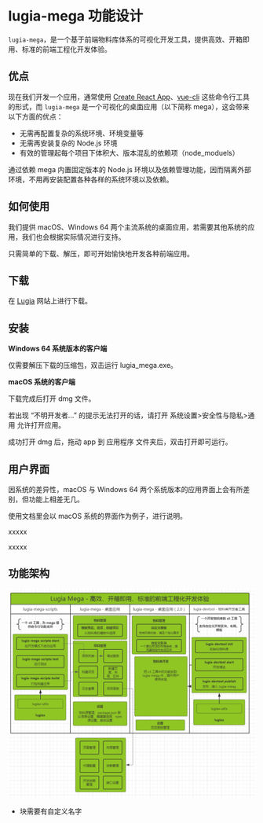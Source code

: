 # lugia-mega 功能设计

`lugia-mega`，是一个基于前端物料库体系的可视化开发工具，提供高效、开箱即用、标准的前端工程化开发体验。

## 优点

现在我们开发一个应用，通常使用 [Create React App](https://github.com/facebook/create-react-app)、[vue-cli](https://github.com/vuejs/vue-cli) 这些命令行工具的形式，而 `lugia-mega` 是一个可视化的桌面应用（以下简称 mega），这会带来以下方面的优点：

* 无需再配置复杂的系统环境、环境变量等
* 无需再安装复杂的 Node.js 环境
* 有效的管理起每个项目下体积大、版本混乱的依赖项（node_moduels）

通过依赖 mega 内置固定版本的 Node.js 环境以及依赖管理功能，因而隔离外部环境，不用再安装配置各种各样的系统环境以及依赖。

## 如何使用

我们提供 macOS、Windows 64 两个主流系统的桌面应用，若需要其他系统的应用，我们也会根据实际情况进行支持。

只需简单的下载、解压，即可开始愉快地开发各种前端应用。

## 下载

在 [Lugia](https://lugia.tech) 网站上进行下载。

## 安装

**Windows 64 系统版本的客户端**

仅需要解压下载的压缩包，双击运行 lugia_mega.exe。

**macOS 系统的客户端**

下载完成后打开 dmg 文件。

若出现 “不明开发者...” 的提示无法打开的话，请打开 系统设置>安全性与隐私>通用 允许打开应用。

成功打开 dmg 后，拖动 app 到 应用程序 文件夹后，双击打开即可运行。

## 用户界面

因系统的差异性，macOS 与 Windows 64 两个系统版本的应用界面上会有所差别，但功能上相差无几。

使用文档里会以 macOS 系统的界面作为例子，进行说明。

xxxxx

xxxxx

## 功能架构

![](2018-05-22-11-20-51.png)

* 块需要有自定义名字
